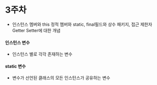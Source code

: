 # 3주차

* 인스턴스 멤버와 this 정적 멤버와 static, final필드와 상수 패키지, 접근 제한자 Getter Setter에 대한 개념

#### 인스턴스 변수

 - 인스턴스 별로 각각 존재하는 변수

#### static 변수

* 변수가 선언된 클래스의 모든 인스턴스가 공유하는 변수



